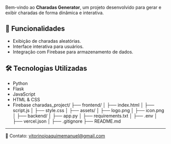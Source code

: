 
Bem-vindo ao **Charadas Generator**, um projeto desenvolvido para gerar e exibir charadas de forma dinâmica e interativa.

## 📌 Funcionalidades
- Exibição de charadas aleatórias.
- Interface interativa para usuários.
- Integração com Firebase para armazenamento de dados.

## 🛠 Tecnologias Utilizadas
- Python 
- Flask
- JavaScript
- HTML & CSS
- Firebase
charadas_project/
├── frontend/
│   ├── index.html
│   ├── script.js
│   ├── style.css
│   ├── assets/
│       ├── logo.png
│       ├── icon.png
│
├── backend/
│   ├── app.py
│   ├── requirements.txt
│   ├── .env
│   ├── vercel.json
│
├── .gitignore
├── README.md

---
📧 Contato: vitorinojoaquimemanuel@gmail.com

